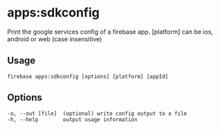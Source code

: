 # apps:sdkconfig

Print the google services config of a firebase app. [platform] can be ios, android or web (case insensitive)

## Usage
```
firebase apps:sdkconfig [options] [platform] [appId]
```

## Options
```
-o, --out [file]  (optional) write config output to a file
-h, --help        output usage information
```
